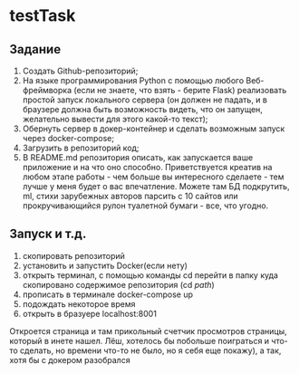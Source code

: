 # testTask
## Задание
1) Создать Github-репозиторий; 
2) На языке программирования Python с помощью любого Веб-фреймворка (если не знаете, что взять - берите Flask) реализовать простой запуск локального сервера (он должен не падать, и в браузере должна быть возможность видеть, что он запущен, желательно вывести для этого какой-то текст); 
3) Обернуть сервер в докер-контейнер и сделать возможным запуск через docker-compose; 
4) Загрузить в репозиторий код; 
5) В README.md  репозитория описать, как запускается ваше приложение и на что оно способно. Приветствуется креатив на любом этапе работы - чем больше вы интересного сделаете - тем лучше у меня будет о вас впечатление. Можете там БД подкрутить, ml, стихи зарубежных авторов парсить с 10 сайтов или прокручивающийся рулон туалетной бумаги - все, что угодно.

## Запуск и т.д.
1) скопировать репозиторий
2) установить и запустить Docker(если нету)
3) открыть терминал, с помощью команды cd перейти в папку куда скопировано содержимое репозитория (cd *path*)
4) прописать в терминале docker-compose up
5) подождать некоторое время
6) открыть в бразуере localhost:8001

Откроется страница и там прикольный счетчик просмотров страницы, который в инете нашел. Лёш, хотелось бы побольше поиграться и что-то сделать, но времени что-то не было, но я себя еще покажу), а так, хотя бы с докером разобрался
